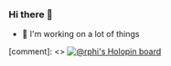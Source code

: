 ### Hi there 👋

<!--
**donnellan0007/donnellan0007** is a ✨ _special_ ✨ repository because its `README.md` (this file) appears on your GitHub profile. -->

- 🔭 I'm working on a lot of things

[comment]: <> [![@rphi's Holopin board](https://holopin.io/api/user/board?user=don)](https://holopin.io/@don)

